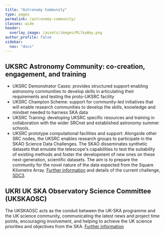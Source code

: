 ```yaml
---
title: "Astronomy Community"
type: pages
permalink: /astronomy-community/
classes: wide
header:
  overlay_image: /assets/images/MilkyWay.png
author_profile: false
sidebar: 
  nav: "docs"
---
```

## UKSRC Astronomy Community: co-creation, engagement, and training ##
* UKSRC Demonstrator Cases: provides structured support enabling astronomy communities to develop skills in articulating their requirements and testing the proto-UKSRC facility 
* UKSRC Champion Scheme: support for community-led initiatives that will enable research communities to develop the skills, knowledge and mindset needed to harness SKA data
* UKSRC Training: developing UKSRC specific resources and training in collaboration with the wider SRCnet and established astronomy summer schools.
* UKSRC prototype computational facilities and support: Alongside other SRC nodes, the UKSRC enables research groups to participate in the SKAO Science Data Challenges. The SKAO disseminates synthetic datasets that emulate the telescope's capabilities to test the suitability of existing methods and foster the development of new ones on these next-generation, scientific datasets. The aim is to prepare the community for the novel nature of the data expected from the Square Kilometre Array. [Further information](https://www.skao.int/en/science-users/160/skao-data-challenges) and details of the current challenge, [SDC3](https://sdc3.skao.int/overview).
## UKRI UK SKA Observatory Science Committee (UKSKAOSC) ##
The UKSKAOSC acts as the conduit between the UK-SKA programme and the UK science community, communicating the latest news and project time points, encouraging involvement, and helping to achieve the UK science priorities and objectives from the SKA. [Further information](https://www.ukri.org/about-us/stfc/how-we-are-governed/advisory-boards/ukskasc/)

 
